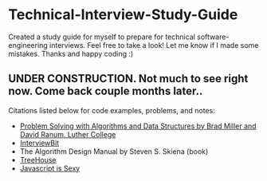 # Technical-Interview-Study-Guide
Created a study guide for myself to prepare for technical software-engineering interviews.
Feel free to take a look! 
Let me know if I made some mistakes.
Thanks and happy coding :)

## UNDER CONSTRUCTION. Not much to see right now. Come back couple months later..

Citations listed below for code examples, problems, and notes:
* [Problem Solving with Algorithms and Data Structures by Brad Miller and David Ranum, Luther College](http://interactivepython.org/runestone/static/pythonds/index.html)
* [InterviewBit](https://www.interviewbit.com/dashboard/)
* The Algorithm Design Manual by Steven S. Skiena (book)
* [TreeHouse](https://teamtreehouse.com)
* [Javascript is Sexy](http://javascriptissexy.com/)
